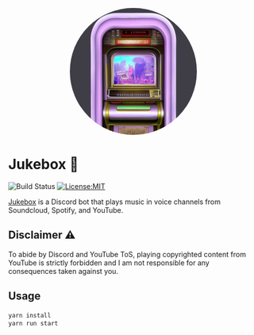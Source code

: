 <style>
  .round {
    border-radius: 50%;
  }
</style>

<p align="center">
  <img width="256" height="256" class="round" src="https://github.com/matteopolak/jukebox/blob/main/readme_assets/logo.png">
</p>

# Jukebox 🎵

![Build Status](https://github.com/matteopolak/jukebox/actions/workflows/ci.yml/badge.svg)
[![License:MIT](https://img.shields.io/badge/license-MIT-yellow.svg)](https://opensource.org/licenses/MIT)

[Jukebox](https://github.com/matteopolak/jukebox) is a Discord bot that plays music in voice channels from Soundcloud, Spotify, and YouTube.

## Disclaimer ⚠️

To abide by Discord and YouTube ToS, playing copyrighted content from YouTube is strictly forbidden and I am not responsible for any consequences taken against you.

## Usage

```bash
yarn install
yarn run start
```
